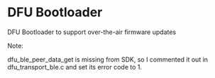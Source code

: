 DFU Bootloader
==========

DFU Bootloader to support over-the-air firmware updates

Note:

dfu_ble_peer_data_get is missing from SDK, so I commented it out in
dfu_transport_ble.c and set its error code to 1.


